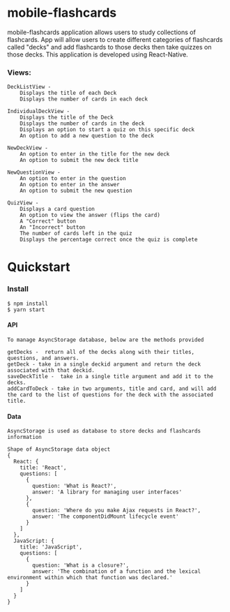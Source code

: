 # mobile-flashcards

 mobile-flashcards application allows users to study collections of flashcards. App will allow users to create different categories of flashcards
 called "decks" and add flashcards to those decks then take quizzes on those decks. This application is developed using React-Native.


### Views:
    DeckListView -
        Displays the title of each Deck
        Displays the number of cards in each deck

    IndividualDeckView -
        Displays the title of the Deck
        Displays the number of cards in the deck
        Displays an option to start a quiz on this specific deck
        An option to add a new question to the deck

    NewDeckView -
        An option to enter in the title for the new deck
        An option to submit the new deck title

    NewQuestionView -
        An option to enter in the question
        An option to enter in the answer
        An option to submit the new question

    QuizView -
        Displays a card question
        An option to view the answer (flips the card)
        A "Correct" button
        An "Incorrect" button
        The number of cards left in the quiz
        Displays the percentage correct once the quiz is complete


# Quickstart

### Install

    $ npm install
    $ yarn start


#### API
    To manage AsyncStorage database, below are the methods provided

    getDecks -  return all of the decks along with their titles, questions, and answers.
    getDeck - take in a single deckid argument and return the deck associated with that deckid.
    saveDeckTitle -  take in a single title argument and add it to the decks.
    addCardToDeck - take in two arguments, title and card, and will add the card to the list of questions for the deck with the associated title.


#### Data
    AsyncStorage is used as database to store decks and flashcards information

    Shape of AsyncStorage data object
    {
      React: {
        title: 'React',
        questions: [
          {
            question: 'What is React?',
            answer: 'A library for managing user interfaces'
          },
          {
            question: 'Where do you make Ajax requests in React?',
            answer: 'The componentDidMount lifecycle event'
          }
        ]
      },
      JavaScript: {
        title: 'JavaScript',
        questions: [
          {
            question: 'What is a closure?',
            answer: 'The combination of a function and the lexical environment within which that function was declared.'
          }
        ]
      }
    }

